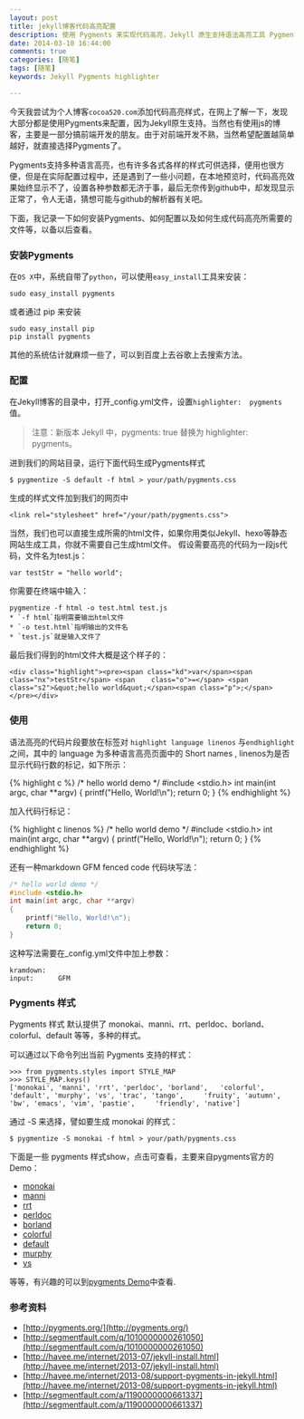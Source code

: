 ```yaml
---
layout: post
title: jekyll博客代码高亮配置
description: 使用 Pygments 来实现代码高亮，Jekyll 原生支持语法高亮工具 Pygments ，Pygments 支持多种语言高亮, 并且非常方便使用。
date: 2014-03-10 16:44:00 
comments: true
categories: [随笔]
tags: [随笔]
keywords: Jekyll Pygments highlighter

---
```


今天我尝试为个人博客`cocoa520.com`添加代码高亮样式，在网上了解一下，发现大部分都是使用Pygments来配置，因为Jekyll原生支持。当然也有使用js的博客，主要是一部分搞前端开发的朋友。由于对前端开发不熟，当然希望配置越简单越好，就直接选择Pygments了。

Pygments支持多种语言高亮，也有许多各式各样的样式可供选择，便用也很方便，但是在实际配置过程中，还是遇到了一些小问题，在本地预览时，代码高亮效果始终显示不了，设置各种参数都无济于事，最后无奈传到github中，却发现显示正常了，令人无语，猜想可能与github的解析器有关吧。

下面，我记录一下如何安装Pygments、如何配置以及如何生成代码高亮所需要的文件等，以备以后查看。

### 安装Pygments

在`OS X`中，系统自带了`python`，可以使用`easy_install`工具来安装：
	
	sudo easy_install pygments
	
或者通过 pip 来安装

	sudo easy_install pip
	pip install pygments

其他的系统估计就麻烦一些了，可以到百度上去谷歌上去搜索方法。

### 配置

在Jekyll博客的目录中，打开_config.yml文件，设置`highlighter:  pygments`值。

> 注意：新版本 Jekyll 中，pygments: true 替换为 highlighter: pygments。

进到我们的网站目录，运行下面代码生成Pygments样式

	$ pygmentize -S default -f html > your/path/pygments.css

生成的样式文件加到我们的网页中

	<link rel="stylesheet" href="/your/path/pygments.css">

当然，我们也可以直接生成所需的html文件，如果你用类似Jekyll、hexo等静态网站生成工具，你就不需要自己生成html文件。
假设需要高亮的代码为一段js代码，文件名为test.js：

	var testStr = "hello world";
你需要在终端中输入：

	pygmentize -f html -o test.html test.js
	* `-f html`指明需要输出html文件
	* `-o test.html`指明输出的文件名
	* `test.js`就是输入文件了

最后我们得到的html文件大概是这个样子的：
				
	<div class="highlight"><pre><span class="kd">var</span><span class="nx">testStr</span> <span 	class="o">=</span> <span class="s2">&quot;hello world&quot;</span><span class="p">;</span></pre></div>

### 使用

语法高亮的代码片段要放在标签对 `highlight language linenos`
与`endhighlight`之间，其中的 language 为多种语言高亮页面中的 Short names , linenos为是否显示代码行数的标记，如下所示：

{% highlight c %}
/* hello world demo */
#include <stdio.h>
int main(int argc, char **argv)
{
    printf("Hello, World!\n");
    return 0;
}
{% endhighlight %}

加入代码行标记：

{% highlight c linenos %}
/* hello world demo */
#include <stdio.h>
int main(int argc, char **argv)
{
   printf("Hello, World!\n");
   return 0;
}
{% endhighlight %}

还有一种markdown GFM fenced code 代码块写法：

```c
/* hello world demo */
#include <stdio.h>
int main(int argc, char **argv)
{
    printf("Hello, World!\n");
    return 0;
}
```
这种写法需要在_config.yml文件中加上参数：

	kramdown:
	input:      GFM

### Pygments 样式
Pygments 样式 默认提供了 monokai、manni、rrt、perldoc、borland、colorful、default 等等，多种的样式。

可以通过以下命令列出当前 Pygments 支持的样式：

	>>> from pygments.styles import STYLE_MAP
	>>> STYLE_MAP.keys()
	['monokai', 'manni', 'rrt', 'perldoc', 'borland', 	'colorful', 'default', 'murphy', 'vs', 'trac', 'tango', 	'fruity', 'autumn', 'bw', 'emacs', 'vim', 'pastie', 	'friendly', 'native']
	
通过 -S 来选择，譬如要生成 monokai 的样式：

	$ pygmentize -S monokai -f html > your/path/pygments.css
下面是一些 pygments 样式show，点击可查看，主要来自pygments官方的Demo：

* [monokai](http://pygments.org/demo/1474764/?style=monokai)
* [manni](http://pygments.org/demo/1474764/?style=manni)
* [rrt](http://pygments.org/demo/1474764/?style=rrt)
* [perldoc](http://pygments.org/demo/1474764/?style=perldoc)
* [borland](http://pygments.org/demo/1474764/?style=borland)
* [colorful](http://pygments.org/demo/1474764/?style=colorful)
* [default](http://pygments.org/demo/1474764/?style=default)
* [murphy](http://pygments.org/demo/1474764/?style=murphy)
* [vs](http://pygments.org/demo/1474764/?style=vs)

等等，有兴趣的可以到[pygments Demo](http://pygments.org/demo)中查看.


### 参考资料
* [http://pygments.org/](http://pygments.org/)
* [http://segmentfault.com/q/1010000000261050](http://segmentfault.com/q/1010000000261050)
* [http://havee.me/internet/2013-07/jekyll-install.html](http://havee.me/internet/2013-07/jekyll-install.html)
* [http://havee.me/internet/2013-08/support-pygments-in-jekyll.html](http://havee.me/internet/2013-08/support-pygments-in-jekyll.html)
* [http://segmentfault.com/a/1190000000661337](http://segmentfault.com/a/1190000000661337)